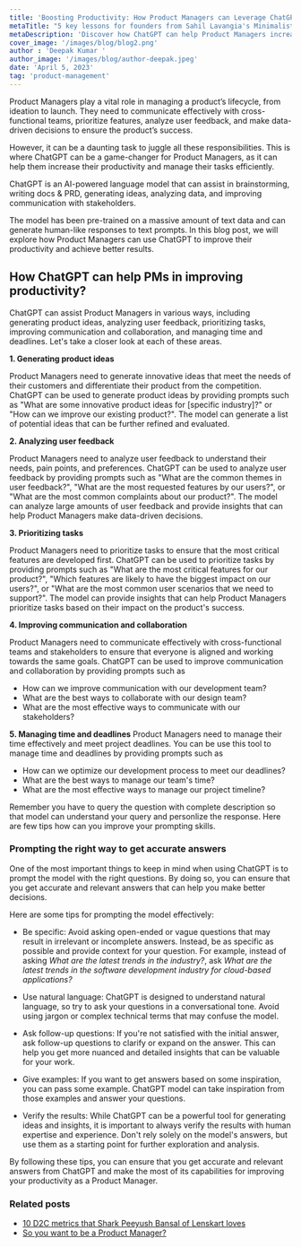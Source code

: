 ```yaml
---
title: 'Boosting Productivity: How Product Managers can Leverage ChatGPT'
metaTitle: "5 key lessons for founders from Sahil Lavangia's Minimalist Entrepreneur "
metaDescription: 'Discover how ChatGPT can help Product Managers increase their productivity and manage their tasks efficiently and learn about use cases like idea generation, feedback analysis, writing doc & brainstorming'
cover_image: '/images/blog/blog2.png'
author : 'Deepak Kumar '
author_image: '/images/blog/author-deepak.jpeg'
date: 'April 5, 2023'
tag: 'product-management'
---
```


<NativeAds title="Fear pricing and monetisation strategies in product interviews?" description="Find pricing case studies of 10+ unicorns at one place!" offer="👉 Use Promo code - API10 and get 50% off" />

Product Managers play a vital role in managing a product’s lifecycle, from ideation to launch. They need to communicate effectively with cross-functional teams, prioritize features, analyze user feedback, and make data-driven decisions to ensure the product’s success. 

However, it can be a daunting task to juggle all these responsibilities. This is where ChatGPT can be a game-changer for Product Managers, as it can help them increase their productivity and manage their tasks efficiently.

ChatGPT is an AI-powered language model that can assist in brainstorming, writing docs & PRD, generating ideas, analyzing data, and improving communication with stakeholders. 

The model has been pre-trained on a massive amount of text data and can generate human-like responses to text prompts. In this blog post, we will explore how Product Managers can use ChatGPT to improve their productivity and achieve better results.

## How ChatGPT can help PMs in improving productivity?

ChatGPT can assist Product Managers in various ways, including generating product ideas, analyzing user feedback, prioritizing tasks, improving communication and collaboration, and managing time and deadlines. Let's take a closer look at each of these areas.

**1. Generating product ideas**

Product Managers need to generate innovative ideas that meet the needs of their customers and differentiate their product from the competition. ChatGPT can be used to generate product ideas by providing prompts such as "What are some innovative product ideas for [specific industry]?" or "How can we improve our existing product?". The model can generate a list of potential ideas that can be further refined and evaluated.

**2. Analyzing user feedback**

Product Managers need to analyze user feedback to understand their needs, pain points, and preferences. ChatGPT can be used to analyze user feedback by providing prompts such as "What are the common themes in user feedback?", "What are the most requested features by our users?", or "What are the most common complaints about our product?". The model can analyze large amounts of user feedback and provide insights that can help Product Managers make data-driven decisions.

**3. Prioritizing tasks**

Product Managers need to prioritize tasks to ensure that the most critical features are developed first. ChatGPT can be used to prioritize tasks by providing prompts such as "What are the most critical features for our product?", "Which features are likely to have the biggest impact on our users?", or "What are the most common user scenarios that we need to support?". The model can provide insights that can help Product Managers prioritize tasks based on their impact on the product's success.

**4. Improving communication and collaboration**

Product Managers need to communicate effectively with cross-functional teams and stakeholders to ensure that everyone is aligned and working towards the same goals. ChatGPT can be used to improve communication and collaboration by providing prompts such as 

- How can we improve communication with our development team?
- What are the best ways to collaborate with our design team?
- What are the most effective ways to communicate with our stakeholders?


**5. Managing time and deadlines**
Product Managers need to manage their time effectively and meet project deadlines. You can be use this tool to manage time and deadlines by providing prompts such as
- How can we optimize our development process to meet our deadlines? 
- What are the best ways to manage our team's time?
- What are the most effective ways to manage our project timeline?


Remember you have to query the question with complete description so that model can understand your query and personlize the response. Here are few tips how can you improve your prompting skills. 


### Prompting the right way to get accurate answers

One of the most important things to keep in mind when using ChatGPT is to prompt the model with the right questions. By doing so, you can ensure that you get accurate and relevant answers that can help you make better decisions.

Here are some tips for prompting the model effectively:

- Be specific: Avoid asking open-ended or vague questions that may result in irrelevant or incomplete answers. Instead, be as specific as possible and provide context for your question. For example, instead of asking *What are the latest trends in the industry?*, ask *What are the latest trends in the software development industry for cloud-based applications?*

- Use natural language: ChatGPT is designed to understand natural language, so try to ask your questions in a conversational tone. Avoid using jargon or complex technical terms that may confuse the model.

- Ask follow-up questions: If you're not satisfied with the initial answer, ask follow-up questions to clarify or expand on the answer. This can help you get more nuanced and detailed insights that can be valuable for your work.

- Give examples: If you want to get answers based on some inspiration, you can pass some example. ChatGPT model can take inspiration from those examples and answer your questions. 


- Verify the results: While ChatGPT can be a powerful tool for generating ideas and insights, it is important to always verify the results with human expertise and experience. Don't rely solely on the model's answers, but use them as a starting point for further exploration and analysis.

By following these tips, you can ensure that you get accurate and relevant answers from ChatGPT and make the most of its capabilities for improving your productivity as a Product Manager.

### Related posts 

- [10 D2C metrics that Shark Peeyush Bansal of Lenskart loves](ten-d2c-metrics-shark-tank)
- [So you want to be a Product Manager?](so-you-want-to-be-product-manager)

